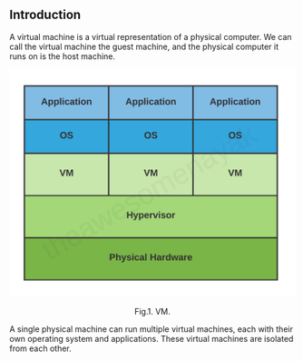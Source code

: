 ## Introduction

A virtual machine is a virtual representation of a physical computer.
We can call the virtual machine the guest machine, and the physical computer it runs on is the host machine.

<div style="text-align: center;">

![Fig.1. VM](./img/VM.png)

</div>

<p style="text-align: center;">
Fig.1. VM.
</p>

A single physical machine can run multiple virtual machines, each with their own operating system and applications.
These virtual machines are isolated from each other.
